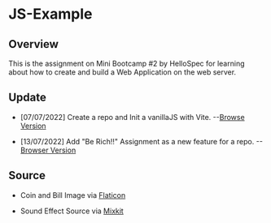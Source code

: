 # JS-Example

## Overview

This is the assignment on Mini Bootcamp #2 by HelloSpec for learning about how to create and build a Web Application on the web server.

## Update

- [07/07/2022] Create a repo and Init a vanillaJS with Vite. --[Browse Version](https://bit.ly/3c4p7Ap)
  
- [13/07/2022] Add "Be Rich!!" Assignment as a new feature for a repo. --[Browser Version](https://github.com/lebrancconvas/JS-Example)  

## Source

- Coin and Bill Image via [Flaticon](https://www.flaticon.com/)

- Sound Effect Source via [Mixkit](https://mixkit.co/free-sound-effects)
